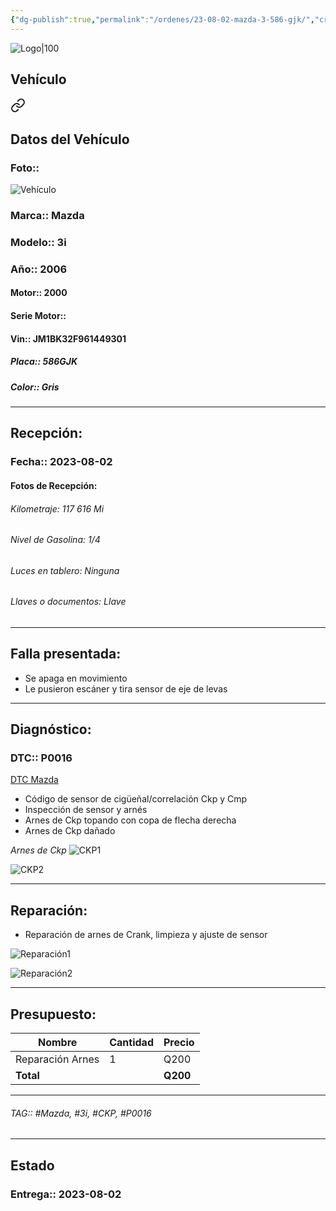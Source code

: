 ```yaml
---
{"dg-publish":true,"permalink":"/ordenes/23-08-02-mazda-3-586-gjk/","created":"","updated":""}
---
```


![Logo|100](http://drive.google.com/uc?export=view&id=137fl3TIZ0-PU8b-Pt0bsjclwHub_u78G)

## Vehículo

<div class="transclusion internal-embed is-loaded"><a class="markdown-embed-link" href="/vehiculos/mazda/3i-586-gjk/#datos-del-vehiculo" aria-label="Open link"><svg xmlns="http://www.w3.org/2000/svg" width="24" height="24" viewBox="0 0 24 24" fill="none" stroke="currentColor" stroke-width="2" stroke-linecap="round" stroke-linejoin="round" class="svg-icon lucide-link"><path d="M10 13a5 5 0 0 0 7.54.54l3-3a5 5 0 0 0-7.07-7.07l-1.72 1.71"></path><path d="M14 11a5 5 0 0 0-7.54-.54l-3 3a5 5 0 0 0 7.07 7.07l1.71-1.71"></path></svg></a><div class="markdown-embed">



## Datos del Vehículo 
### Foto:: 
![Vehículo](http://drive.google.com/uc?export=view&id=17tg4gwqhA8VLVntEFhQdi20etad-PKd3)

### Marca:: Mazda
### Modelo:: 3i
### Año:: 2006
#### Motor:: 2000
#### Serie Motor:: 
#### Vin:: JM1BK32F961449301
##### Placa:: 586GJK
##### Color:: Gris
---


</div></div>


## Recepción:
### Fecha:: 2023-08-02
#### Fotos de Recepción: 

###### Kilometraje: 117 616 Mi
###### Nivel de Gasolina: 1/4
###### Luces en tablero: Ninguna
###### Llaves o documentos: Llave

---

## Falla presentada:
- Se apaga en movimiento
- Le pusieron escáner y tira sensor de eje de levas


---

## Diagnóstico:
### DTC:: P0016
[DTC Mazda](http://aitus.golo365.com/Home/Report/reportDetail/diagnose_record_id/e4331062ge8cOM54OMOMtZTdLr/report_type/D/l/es/timezone/-6)

- Código de sensor de cigüeñal/correlación Ckp y Cmp
- Inspección de sensor y arnés 
- Arnes de Ckp topando con copa de flecha derecha 
- Arnes de Ckp dañado

*Arnes de Ckp*
![CKP1](http://drive.google.com/uc?export=view&id=17bCw4hUwZRu7yn3T91ynTX33h4Qc5h3v)

![CKP2](http://drive.google.com/uc?export=view&id=17_UqmDM_YRyxVatPdKR0gMnmxB_U0n3M)

---
## Reparación:
- Reparación de arnes de Crank, limpieza y ajuste de sensor

![Reparación1](http://drive.google.com/uc?export=view&id=17m61HJ_eAZlA1HsSXhVgVgw8NN8Q-FUq)

![Reparación2](http://drive.google.com/uc?export=view&id=17pSGHRMyXGIeR5J0Qvuj72nMdNUgLD7h)


---

## Presupuesto:

| Nombre | Cantidad | Precio |
| ------ | -------- | ------ |
| Reparación Arnes       |    1      |   Q200     |
| **Total**       |        |    **Q200**    |

---

###### TAG:: #Mazda, #3i, #CKP, #P0016

---

## Estado

### Entrega:: 2023-08-02
